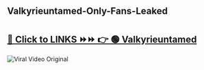 
 ## Valkyrieuntamed-Only-Fans-Leaked

# <h2><a href="https://clipsfans.com/Valkyrieuntamed&ref=git">🔗 Click to LINKS ⏩⏩ 👉 🟢 Valkyrieuntamed </a></h2>

<a href="https://clipsfans.com/Valkyrieuntamed&ref=git" rel="nofollow" data-target="animated-image.originalLink"><img src="https://i.ibb.co.com/xMMVF88/686577567.gif" alt="Viral Video Original" style="max-width: 100%; display: inline-block;" data-target="animated-image.originalImage"></a>
